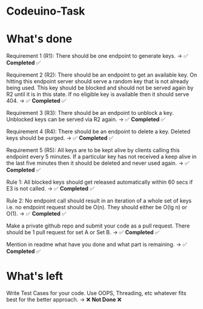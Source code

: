 # Codeuino-Task

# What's done

Requirement 1 (R1): There should be one endpoint to generate keys. -> ✅ **Completed** ✅

Requirement 2 (R2): There should be an endpoint to get an available key. On hitting this endpoint server should serve a random key that is not already being used. This key should be blocked and should not be served again by R2 until it is in this state. If no eligible key is available then it should serve 404. -> ✅ **Completed** ✅

Requirement 3 (R3): There should be an endpoint to unblock a key. Unblocked keys can be served via R2 again. -> ✅ **Completed** ✅

Requirement 4 (R4): There should be an endpoint to delete a key. Deleted keys should be purged. -> ✅ **Completed** ✅

Requirement 5 (R5): All keys are to be kept alive by clients calling this endpoint every 5 minutes. If a particular key has not received a keep alive in the last five minutes then it should be deleted and never used again. -> ✅ **Completed** ✅

Rule 1: All blocked keys should get released automatically within 60 secs if E3 is not called. -> ✅ **Completed** ✅

Rule 2: No endpoint call should result in an iteration of a whole set of keys i.e. no endpoint request should be O(n). They should either be O(lg n) or O(1). -> ✅ **Completed** ✅

Make a private github repo and submit your code as a pull request. There should be 1 pull request  for set A or Set B. -> ✅ **Completed** ✅

Mention in readme what have you done and what part is remaining. -> ✅ **Completed** ✅

# What's left

Write Test Cases for your code. Use OOPS, Threading, etc whatever fits best for the better approach. -> ❌ **Not Done** ❌
